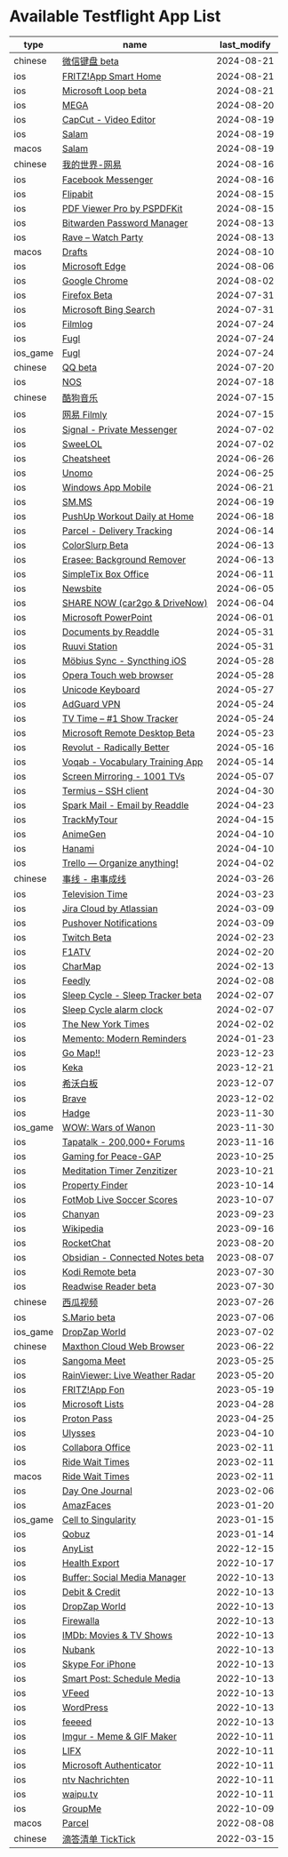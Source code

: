 # Available Testflight App List
| type | name | last_modify |
| --- | --- | --- |
| chinese | [微信键盘 beta](https://testflight.apple.com/join/iSTXkF4K) | 2024-08-21 |
| ios | [FRITZ!App Smart Home](https://testflight.apple.com/join/kzVJhIg1) | 2024-08-21 |
| ios | [Microsoft Loop beta](https://testflight.apple.com/join/KNyadcIZ) | 2024-08-21 |
| ios | [MEGA](https://testflight.apple.com/join/4x1P5Tnx) | 2024-08-20 |
| ios | [CapCut - Video Editor](https://testflight.apple.com/join/Gu9kI6ky) | 2024-08-19 |
| ios | [Salam](https://testflight.apple.com/join/IjXpQtAo) | 2024-08-19 |
| macos | [Salam](https://testflight.apple.com/join/IjXpQtAo) | 2024-08-19 |
| chinese | [我的世界-网易](https://testflight.apple.com/join/mOxZm1dD) | 2024-08-16 |
| ios | [Facebook Messenger](https://testflight.apple.com/join/njVWbUm0) | 2024-08-16 |
| ios | [Flipabit](https://testflight.apple.com/join/ruyYHU5E) | 2024-08-15 |
| ios | [PDF Viewer Pro by PSPDFKit](https://testflight.apple.com/join/6IMUtZ8n) | 2024-08-15 |
| ios | [Bitwarden Password Manager](https://testflight.apple.com/join/595lFH7U) | 2024-08-13 |
| ios | [Rave – Watch Party](https://testflight.apple.com/join/OrZ9CLQU) | 2024-08-13 |
| macos | [Drafts](https://testflight.apple.com/join/GhPcOrwa) | 2024-08-10 |
| ios | [Microsoft Edge](https://testflight.apple.com/join/JkU2rh21) | 2024-08-06 |
| ios | [Google Chrome](https://testflight.apple.com/join/LPQmtkUs) | 2024-08-02 |
| ios | [Firefox Beta](https://testflight.apple.com/join/JdsubPZs) | 2024-07-31 |
| ios | [Microsoft Bing Search](https://testflight.apple.com/join/YAKT5ew9) | 2024-07-31 |
| ios | [Filmlog](https://testflight.apple.com/join/ywiozhph) | 2024-07-24 |
| ios | [Fugl](https://testflight.apple.com/join/bZIZeB4N) | 2024-07-24 |
| ios_game | [Fugl](https://testflight.apple.com/join/bZIZeB4N) | 2024-07-24 |
| chinese | [QQ beta](https://testflight.apple.com/join/R5FNGUl3) | 2024-07-20 |
| ios | [NOS](https://testflight.apple.com/join/i4g2QrrG) | 2024-07-18 |
| chinese | [酷狗音乐](https://testflight.apple.com/join/6cnKUyZ8) | 2024-07-15 |
| ios | [网易 Filmly](https://testflight.apple.com/join/sIj5iOoj) | 2024-07-15 |
| ios | [Signal - Private Messenger](https://testflight.apple.com/join/8FHtd1Jq) | 2024-07-02 |
| ios | [SweeLOL](https://testflight.apple.com/join/FT9n1ncG) | 2024-07-02 |
| ios | [Cheatsheet](https://testflight.apple.com/join/E7AnyPlA) | 2024-06-26 |
| ios | [Unomo](https://testflight.apple.com/join/qbYJl8sX) | 2024-06-25 |
| ios | [Windows App Mobile](https://testflight.apple.com/join/q4ha2nsh) | 2024-06-21 |
| ios | [SM.MS](https://testflight.apple.com/join/bQz911w3) | 2024-06-19 |
| ios | [PushUp Workout Daily at Home](https://testflight.apple.com/join/myFEz6DW) | 2024-06-18 |
| ios | [Parcel - Delivery Tracking](https://testflight.apple.com/join/fMeg6C4A) | 2024-06-14 |
| ios | [ColorSlurp Beta](https://testflight.apple.com/join/xxEw2j1X) | 2024-06-13 |
| ios | [Erasee: Background Remover](https://testflight.apple.com/join/t6xnU9H3) | 2024-06-13 |
| ios | [SimpleTix Box Office](https://testflight.apple.com/join/zyByZSX8) | 2024-06-11 |
| ios | [Newsbite](https://testflight.apple.com/join/7sus3M6q) | 2024-06-05 |
| ios | [SHARE NOW (car2go & DriveNow)](https://testflight.apple.com/join/1SsBDNCj) | 2024-06-04 |
| ios | [Microsoft PowerPoint](https://testflight.apple.com/join/a9Ef0N3g) | 2024-06-01 |
| ios | [Documents by Readdle](https://testflight.apple.com/join/EOPEVoDA) | 2024-05-31 |
| ios | [Ruuvi Station](https://testflight.apple.com/join/loHFrEV1) | 2024-05-31 |
| ios | [Möbius Sync - Syncthing iOS](https://testflight.apple.com/join/n5A7ceuK) | 2024-05-28 |
| ios | [Opera Touch web browser](https://testflight.apple.com/join/ASrCFVHB) | 2024-05-28 |
| ios | [Unicode Keyboard](https://testflight.apple.com/join/YKH3kGpt) | 2024-05-27 |
| ios | [AdGuard VPN](https://testflight.apple.com/join/fZRiD1zt) | 2024-05-24 |
| ios | [TV Time – #1 Show Tracker](https://testflight.apple.com/join/hjKkDsc4) | 2024-05-24 |
| ios | [Microsoft Remote Desktop Beta](https://testflight.apple.com/join/vkLIflUJ) | 2024-05-23 |
| ios | [Revolut - Radically Better](https://testflight.apple.com/join/oqrinjQB) | 2024-05-16 |
| ios | [Voqab - Vocabulary Training App](https://testflight.apple.com/join/o85e2EHN) | 2024-05-14 |
| ios | [Screen Mirroring - 1001 TVs](https://testflight.apple.com/join/Nf1dKOBG) | 2024-05-07 |
| ios | [Termius – SSH client](https://testflight.apple.com/join/MnuClabg) | 2024-04-30 |
| ios | [Spark Mail - Email by Readdle](https://testflight.apple.com/join/O2wj7i0x) | 2024-04-23 |
| ios | [TrackMyTour](https://testflight.apple.com/join/tv9dt6po) | 2024-04-15 |
| ios | [AnimeGen](https://testflight.apple.com/join/Qx5saHll) | 2024-04-10 |
| ios | [Hanami](https://testflight.apple.com/join/VUPzZpkc) | 2024-04-10 |
| ios | [Trello — Organize anything!](https://testflight.apple.com/join/cRWMcQsr) | 2024-04-02 |
| chinese | [事线 - 串事成线](https://testflight.apple.com/join/grxohdR3) | 2024-03-26 |
| ios | [Television Time](https://testflight.apple.com/join/eP0BTwVi) | 2024-03-23 |
| ios | [Jira Cloud by Atlassian](https://testflight.apple.com/join/2lm7vHBS) | 2024-03-09 |
| ios | [Pushover Notifications](https://testflight.apple.com/join/vkwfdWM0) | 2024-03-09 |
| ios | [Twitch Beta](https://testflight.apple.com/join/8vRKFAiY) | 2024-02-23 |
| ios | [F1ATV](https://testflight.apple.com/join/NRswe1IZ) | 2024-02-20 |
| ios | [CharMap](https://testflight.apple.com/join/TL68k0Sp) | 2024-02-13 |
| ios | [Feedly](https://testflight.apple.com/join/03ER1aUo) | 2024-02-08 |
| ios | [Sleep Cycle - Sleep Tracker beta](https://testflight.apple.com/join/tCeANbZi) | 2024-02-07 |
| ios | [Sleep Cycle alarm clock](https://testflight.apple.com/join/8RcEFqFF) | 2024-02-07 |
| ios | [The New York Times](https://testflight.apple.com/join/gfiSREAr) | 2024-02-02 |
| ios | [Memento: Modern Reminders](https://testflight.apple.com/join/aRvubPov) | 2024-01-23 |
| ios | [Go Map!!](https://testflight.apple.com/join/T96F9wYq) | 2023-12-23 |
| ios | [Keka](https://testflight.apple.com/join/gPYINGCJ) | 2023-12-21 |
| ios | [希沃白板](https://testflight.apple.com/join/d6MQLpKY) | 2023-12-07 |
| ios | [Brave](https://testflight.apple.com/join/Trcbh1o3) | 2023-12-02 |
| ios | [Hadge](https://testflight.apple.com/join/rFLkfNSu) | 2023-11-30 |
| ios_game | [WOW: Wars of Wanon](https://testflight.apple.com/join/UZ4tYFb6) | 2023-11-30 |
| ios | [Tapatalk - 200,000+ Forums](https://testflight.apple.com/join/oGFXVgl6) | 2023-11-16 |
| ios | [Gaming for Peace-GAP](https://testflight.apple.com/join/tJu81Sch) | 2023-10-25 |
| ios | [Meditation Timer Zenzitizer](https://testflight.apple.com/join/QvKyRJ8x) | 2023-10-21 |
| ios | [Property Finder](https://testflight.apple.com/join/ctQoX4vC) | 2023-10-14 |
| ios | [FotMob Live Soccer Scores](https://testflight.apple.com/join/zEAwGlrV) | 2023-10-07 |
| ios | [Chanyan](https://testflight.apple.com/join/ky5bRwMY) | 2023-09-23 |
| ios | [Wikipedia](https://testflight.apple.com/join/Z0AU0KXC) | 2023-09-16 |
| ios | [RocketChat](https://testflight.apple.com/join/3gcYeoMr) | 2023-08-20 |
| ios | [Obsidian - Connected Notes beta](https://testflight.apple.com/join/f3moqRS1) | 2023-08-07 |
| ios | [Kodi Remote beta](https://testflight.apple.com/join/VQkpfqDN) | 2023-07-30 |
| ios | [Readwise Reader beta](https://testflight.apple.com/join/NSeQo22d) | 2023-07-30 |
| chinese | [西瓜视频](https://testflight.apple.com/join/ZkSx6V4m) | 2023-07-26 |
| ios | [S.Mario beta](https://testflight.apple.com/join/HLKh7Jx9) | 2023-07-06 |
| ios_game | [DropZap World](https://testflight.apple.com/join/CdEXgjst) | 2023-07-02 |
| chinese | [Maxthon Cloud Web Browser](https://testflight.apple.com/join/ONuHkBRv) | 2023-06-22 |
| ios | [Sangoma Meet](https://testflight.apple.com/join/BEd12vi5) | 2023-05-25 |
| ios | [RainViewer: Live Weather Radar](https://testflight.apple.com/join/OZ1B4sTS) | 2023-05-20 |
| ios | [FRITZ!App Fon](https://testflight.apple.com/join/SGGCxyRp) | 2023-05-19 |
| ios | [Microsoft Lists](https://testflight.apple.com/join/FL3caOg6) | 2023-04-28 |
| ios | [Proton Pass](https://testflight.apple.com/join/GiTMzX3I) | 2023-04-25 |
| ios | [Ulysses](https://testflight.apple.com/join/r7ehG0dQ) | 2023-04-10 |
| ios | [Collabora Office](https://testflight.apple.com/join/TEnBWi68) | 2023-02-11 |
| ios | [Ride Wait Times](https://testflight.apple.com/join/yQNmMRwB) | 2023-02-11 |
| macos | [Ride Wait Times](https://testflight.apple.com/join/yQNmMRwB) | 2023-02-11 |
| ios | [Day One Journal](https://testflight.apple.com/join/NXLBigzY) | 2023-02-06 |
| ios | [AmazFaces](https://testflight.apple.com/join/4hBEKHHg) | 2023-01-20 |
| ios_game | [Cell to Singularity](https://testflight.apple.com/join/RD9jGH9S) | 2023-01-15 |
| ios | [Qobuz](https://testflight.apple.com/join/GPJZwnh9) | 2023-01-14 |
| ios | [AnyList](https://testflight.apple.com/join/xwvLPc6o) | 2022-12-15 |
| ios | [Health Export](https://testflight.apple.com/join/g5FcLFJQ) | 2022-10-17 |
| ios | [Buffer: Social Media Manager](https://testflight.apple.com/join/DOpMcusn) | 2022-10-13 |
| ios | [Debit & Credit](https://testflight.apple.com/join/FvufwHrV) | 2022-10-13 |
| ios | [DropZap World](https://testflight.apple.com/join/CdEXgjst) | 2022-10-13 |
| ios | [Firewalla](https://testflight.apple.com/join/qtUnSjJp) | 2022-10-13 |
| ios | [IMDb: Movies & TV Shows](https://testflight.apple.com/join/Y9yo0X5t) | 2022-10-13 |
| ios | [Nubank](https://testflight.apple.com/join/v3SGNpM5) | 2022-10-13 |
| ios | [Skype For iPhone](https://testflight.apple.com/join/fB5IkJT7) | 2022-10-13 |
| ios | [Smart Post: Schedule Media](https://testflight.apple.com/join/a0zXMXbA) | 2022-10-13 |
| ios | [VFeed](https://testflight.apple.com/join/ZdC5U0fR) | 2022-10-13 |
| ios | [WordPress](https://testflight.apple.com/join/AkJQt8Pw) | 2022-10-13 |
| ios | [feeeed](https://testflight.apple.com/join/ixRrWfQL) | 2022-10-13 |
| ios | [Imgur - Meme & GIF Maker](https://testflight.apple.com/join/Qd42y5Pw) | 2022-10-11 |
| ios | [LIFX](https://testflight.apple.com/join/TYoQEz4T) | 2022-10-11 |
| ios | [Microsoft Authenticator](https://testflight.apple.com/join/Coqmmppd) | 2022-10-11 |
| ios | [ntv Nachrichten](https://testflight.apple.com/join/n65TDvGb) | 2022-10-11 |
| ios | [waipu.tv](https://testflight.apple.com/join/l72L1OK3) | 2022-10-11 |
| ios | [GroupMe](https://testflight.apple.com/join/6CcTotfX) | 2022-10-09 |
| macos | [Parcel](https://testflight.apple.com/join/GfswMZn4) | 2022-08-08 |
| chinese | [滴答清单 TickTick](https://testflight.apple.com/join/vWQPDFQU) | 2022-03-15 |
